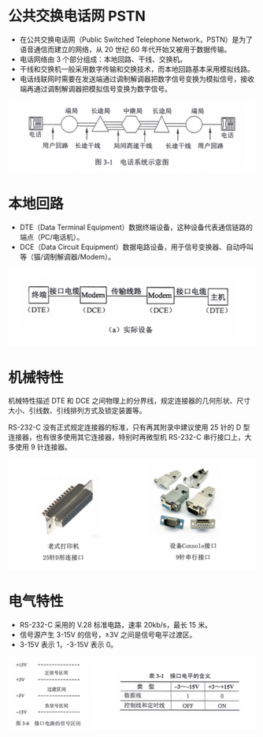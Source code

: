 # 公共交换电话网 PSTN

- 在公共交换电话网（Public Switched Telephone Network，PSTN）是为了语音通信而建立的网络，从 20 世纪 60 年代开始又被用于数据传输。
- 电话网络由 3 个部分组成：本地回路、干线、交换机。
- 干线和交换机一般采用数字传输和交换技术，而本地回路基本采用模拟线路。
- 电话线联网时需要在发送端通过调制解调器把数字信号变换为模拟信号，接收端再通过调制解调器把模拟信号变换为数字信号。

![电话系统](./images/电话系统.png)

# 本地回路

- DTE（Data Terminal Equipment）数据终端设备，这种设备代表通信链路的端点（PC/电话机）。
- DCE（Data Circuit Equipment）数据电路设备，用于信号变换器、自动呼叫等（猫/调制解调器/Modem）。

![本地回路](./images/本地回路.png)

# 机械特性

机械特性描述 DTE 和 DCE 之间物理上的分界线，规定连接器的几何形状、尺寸大小、引线数、引线排列方式及锁定装置等。

RS-232-C 没有正式规定连接器的标准，只有再其附录中建议使用 25 针的 D 型连接器，也有很多使用其它连接器，特别时再微型机 RS-232-C 串行接口上，大多使用 9 针连接器。

![连接器](./images/连接器.png)

# 电气特性

- RS-232-C 采用的 V.28 标准电路，速率 20kb/s，最长 15 米。
- 信号源产生 3-15V 的信号，±3V 之间是信号电平过渡区。
- 3-15V 表示 1，-3-15V 表示 0。

![电气特性](./images/电气特性.png)
